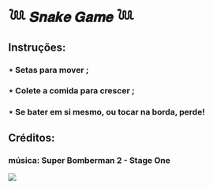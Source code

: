 # 𓆙 𝑺𝒏𝒂𝒌𝒆 𝑮𝒂𝒎𝒆 𓆙

## Instruções:

### ⋆ Setas para mover ;

### ⋆ Colete a comida para crescer ;

### ⋆ Se bater em si mesmo, ou tocar na borda, perde!

## Créditos: 

### música: Super Bomberman 2 - Stage One

![](https://cdn-icons-png.flaticon.com/512/5375/5375715.png)
